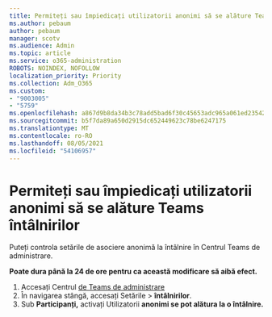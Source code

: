 ```yaml
---
title: Permiteți sau împiedicați utilizatorii anonimi să se alăture Teams întâlnirilor
ms.author: pebaum
author: pebaum
manager: scotv
ms.audience: Admin
ms.topic: article
ms.service: o365-administration
ROBOTS: NOINDEX, NOFOLLOW
localization_priority: Priority
ms.collection: Adm_O365
ms.custom:
- "9003005"
- "5759"
ms.openlocfilehash: a867d9b8da34b3c78add5bad6f30c45653adc965a061ed235429a7d7447cffd6
ms.sourcegitcommit: b5f7da89a650d2915dc652449623c78be6247175
ms.translationtype: MT
ms.contentlocale: ro-RO
ms.lasthandoff: 08/05/2021
ms.locfileid: "54106957"
---
```

# <a name="allow-or-prevent-anonymous-users-from-joining-teams-meetings"></a>Permiteți sau împiedicați utilizatorii anonimi să se alăture Teams întâlnirilor

Puteți controla setările de asociere anonimă la întâlnire în Centrul Teams de administrare.

**Poate dura până la 24 de ore pentru ca această modificare să aibă efect.**

1.  Accesați Centrul [de Teams de administrare](https://admin.teams.microsoft.com)
2.  În navigarea stângă, accesați Setările   >   **întâlnirilor**.
3.  Sub **Participanți,** activați Utilizatorii **anonimi se pot alătura la o întâlnire.**